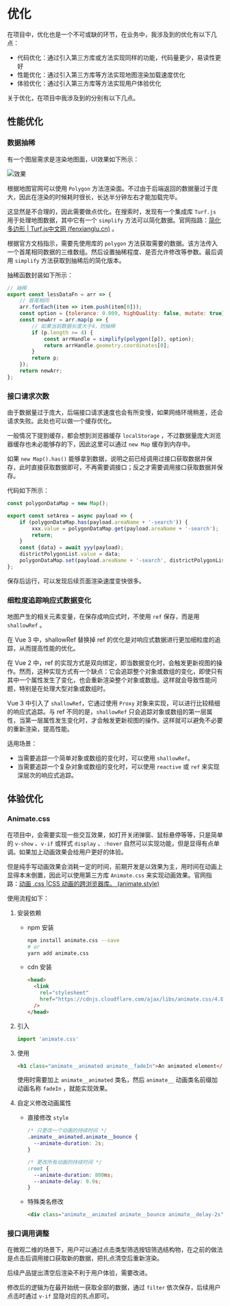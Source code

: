 # 优化

在项目中，优化也是一个不可或缺的环节，在业务中，我涉及到的优化有以下几点：

- 代码优化：通过引入第三方库或方法实现同样的功能，代码量更少，易读性更好
- 性能优化：通过引入第三方库等方法实现地图渲染加载速度优化
- 体验优化：通过引入第三方库等方法实现用户体验优化

关于优化，在项目中我涉及到的分别有以下几点。

## 性能优化

### 数据抽稀

有一个图层需求是渲染地图面，UI效果如下所示：

![效果](https://pic.imgdb.cn/item/65a77030871b83018ac8379b.jpg)

根据地图官网可以使用 `Polygon` 方法渲染面。不过由于后端返回的数据量过于庞大，因此在渲染的时候耗时很长，长达半分钟左右才能加载完毕。

这显然是不合理的，因此需要做点优化。在搜索时，发现有一个集成库 `Turf.js` 用于处理地图数据，其中它有一个 `simplify` 方法可以简化数据。官网指路：[简化多边形 | Turf.js中文网 (fenxianglu.cn)](https://turfjs.fenxianglu.cn/category/transformation/simplify.html) 。

根据官方文档指示，需要先使用库的 `polygon` 方法获取需要的数据。该方法传入一个首尾相同数据的三维数组。然后设置抽稀程度、是否允许修改等参数。最后调用 `simplify` 方法获取到抽稀后的简化版本。

抽稀函数封装如下所示：

```js
// 抽稀
export const lessDataFn = arr => {
    // 首尾相同
    arr.forEach(item => item.push(item[0]));
    const option = {tolerance: 0.009, highQuality: false, mutate: true};
    const newArr = arr.map(p => {
        // 如果当前数据长度大于4，则抽稀
        if (p.length >= 4) {
            const arrHandle = simplify(polygon([p]), option);
            return arrHandle.geometry.coordinates[0];
        }
        return p;
    });
    return newArr;
};
```

### 接口请求次数

由于数据量过于庞大，后端接口请求速度也会有所变慢，如果网络环境稍差，还会请求失败。此处也可以做一个缓存优化。

一般情况下提到缓存，都会想到浏览器缓存 `localStorage` ，不过数据量庞大浏览器缓存也未必能够存的下，因此这里可以通过 `new Map` 缓存到内存中。

如果 `new Map().has()` 能够拿到数据，说明之前已经调用过接口获取数据并保存，此时直接获取数据即可，不再需要调接口；反之才需要调用接口获取数据并保存。

代码如下所示：

```js
const polygonDataMap = new Map();

export const setArea = async payload => {
    if (polygonDataMap.has(payload.areaName + '-search')) {
        xxx.value = polygonDataMap.get(payload.areaName + '-search');
        return;
    }
    const {data} = await yyy(payload);
    districtPolygonList.value = data;
    polygonDataMap.set(payload.areaName + '-search', districtPolygonList.value);
};
```

保存后运行，可以发现后续页面渲染速度变快很多。

### 细粒度追踪响应式数据变化

地图产生的相关元素变量，在保存成响应式时，不使用 `ref` 保存，而是用 `shallowRef` 。

在 Vue 3 中，shallowRef 替换掉 ref 的优化是对响应式数据进行更加细粒度的追踪，从而提高性能的优化。

在 Vue 2 中，ref 的实现方式是双向绑定，即当数据变化时，会触发更新视图的操作。然而，这种实现方式有一个缺点：它会追踪整个对象或数组的变化，即使只有其中一个属性发生了变化，也会重新渲染整个对象或数组。这样就会导致性能问题，特别是在处理大型对象或数组时。

Vue 3 中引入了 `shallowRef`，它通过使用 `Proxy` 对象来实现，可以进行比较精细的响应式追踪。与 ref 不同的是，`shallowRef` 只会追踪对象或数组的第一层属性，当第一层属性发生变化时，才会触发更新视图的操作。这样就可以避免不必要的重新渲染，提高性能。

适用场景：

- 当需要追踪一个简单对象或数组的变化时，可以使用 `shallowRef`。
- 当需要追踪一个复杂对象或数组的变化时，可以使用 `reactive` 或 `ref` 来实现深层次的响应式追踪。

## 体验优化

### Animate.css

在项目中，会需要实现一些交互效果，如打开关闭弹窗、鼠标悬停等等，只是简单的 `v-show` 、`v-if` 或样式 `display` 、`:hover` 自然可以实现功能，但是显得有点单调。如果加上动画效果会给用户更好的体验。

但是纯手写动画效果会消耗一定的时间，前期开发是以效果为主，用时间在动画上显得本末倒置，因此可以使用第三方库 `Animate.css` 来实现动画效果。官网指路：[动画 .css |CSS 动画的跨浏览器库。 (animate.style)](https://animate.style/#usage)

使用流程如下：

1. 安装依赖

   - npm 安装

     ```bash
     npm install animate.css --save
     # or
     yarn add animate.css
     ```

   - cdn 安装

     ```html
     <head>
       <link
         rel="stylesheet"
         href="https://cdnjs.cloudflare.com/ajax/libs/animate.css/4.0.0/animate.min.css"
       />
     </head>
     ```

2. 引入

   ```js
   import 'animate.css'
   ```

3. 使用

   ```html
   <h1 class="animate__animated animate__fadeIn">An animated element</h1>
   ```

   使用时需要加上 `animate__animated` 类名，然后 `animate__` 动画类名前缀加动画名称 `fadeIn` ，就能实现效果。

4. 自定义修改动画属性

   - 直接修改 `style` 

     ```css
     /* 只更改一个动画的持续时间 */
     .animate__animated.animate__bounce {
       --animate-duration: 2s;
     }
     
     /* 更改所有动画的持续时间 */
     :root {
       --animate-duration: 800ms;
       --animate-delay: 0.9s;
     }
     ```

   - 特殊类名修改

     ```html
     <div class="animate__animated animate__bounce animate__delay-2s">Example</div>
     ```

### 接口调用调整

在微观二维的场景下，用户可以通过点击类型筛选按钮筛选结构物，在之前的做法是点击后调用接口获取新的数据，把扎点清空后重新渲染。

后续产品提出清空后渲染不利于用户体验，需要改进。

修改后的逻辑为在最开始统一获取全部的数据，通过 `filter` 依次保存，后续用户点击时通过 `v-if` 显隐对应的扎点即可。

